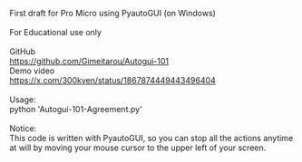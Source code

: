 First draft for Pro Micro using PyautoGUI (on Windows)<br>
<br>
For Educational use only<br>
<br>
GitHub<br>
<https://github.com/Gimeitarou/Autogui-101>
<br>
Demo video<br>
<https://x.com/300kyen/status/1867874449443496404>
<br>
<br>
Usage:<br>
python 'Autogui-101-Agreement.py'<br>
<br>
Notice:<br>
This code is written with PyautoGUI, so you can stop all the actions anytime at will by moving your mouse cursor to the upper left of your screen.
